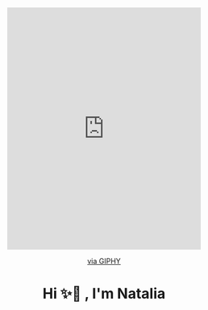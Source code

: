 <div id="header" align="center">
  <iframe src="https://giphy.com/embed/3ndAvMC5LFPNMCzq7m" width="384" height="480" frameBorder="0" class="giphy-embed" allowFullScreen></iframe><p><a href="https://giphy.com/gifs/cute-aww-eyebleach-3ndAvMC5LFPNMCzq7m">via GIPHY</a></p>
  <h1 align="center"> Hi ✨👋 , I'm Natalia </h1>
</div>



<!--
**NataliaLopezO/NataliaLopezO** is a ✨ _special_ ✨ repository because its `README.md` (this file) appears on your GitHub profile.

Here are some ideas to get you started:

- 🔭 I’m currently working on ...
- 🌱 I’m currently learning ...
- 👯 I’m looking to collaborate on ...
- 🤔 I’m looking for help with ...
- 💬 Ask me about ...
- 📫 How to reach me: ...
- 😄 Pronouns: ...
- ⚡ Fun fact: ...
-->
